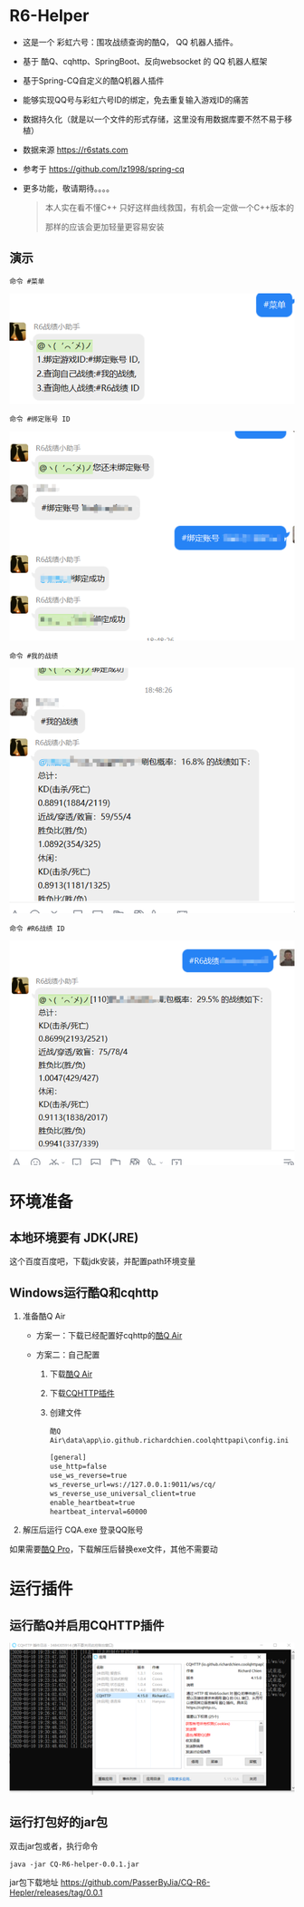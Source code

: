 # R6-Helper
- 这是一个 彩虹六号：围攻战绩查询的酷Q， QQ 机器人插件。

- 基于 酷Q、cqhttp、SpringBoot、反向websocket 的 QQ 机器人框架

- 基于Spring-CQ自定义的酷Q机器人插件

- 能够实现QQ号与彩虹六号ID的绑定，免去重复输入游戏ID的痛苦

- 数据持久化（就是以一个文件的形式存储，这里没有用数据库要不然不易于移植）

- 数据来源 https://r6stats.com

- 参考于 https://github.com/lz1998/spring-cq

- 更多功能，敬请期待。。。。

  > 本人实在看不懂C++ 只好这样曲线救国，有机会一定做一个C++版本的
  >
  > 那样的应该会更加轻量更容易安装

## 演示

```
命令 #菜单
```

![](https://raw.githubusercontent.com/PasserByJia/image-host/master/img/20200510193948.png)

```
命令 #绑定账号 ID
```

![](https://raw.githubusercontent.com/PasserByJia/image-host/master/img/20200510194939.png)

```
命令 #我的战绩
```

![](https://raw.githubusercontent.com/PasserByJia/image-host/master/img/20200510194339.png)

```
命令 #R6战绩 ID
```

![](https://raw.githubusercontent.com/PasserByJia/image-host/master/img/20200510194449.png)

# 环境准备

## 本地环境要有 JDK(JRE)

这个百度百度吧，下载jdk安装，并配置path环境变量

## Windows运行酷Q和cqhttp

1. 准备酷Q Air

   - 方案一：下载已经配置好cqhttp的[酷Q Air](http://cq.lz1998.xin/CQA.zip)

   - 方案二：自己配置

     1. 下载[酷Q Air](https://cqp.cc/t/23253)

     2. 下载[CQHTTP插件](https://github.com/richardchien/coolq-http-api/releases)

     3. 创建文件

        ```
        酷Q Air\data\app\io.github.richardchien.coolqhttpapi\config.ini
        ```

        ```
        [general]
        use_http=false
        use_ws_reverse=true
        ws_reverse_url=ws://127.0.0.1:9011/ws/cq/
        ws_reverse_use_universal_client=true
        enable_heartbeat=true
        heartbeat_interval=60000
        ```

2. 解压后运行 CQA.exe 登录QQ账号

如果需要[酷Q Pro](http://dlsec.cqp.me/cqp-tuling)，下载解压后替换exe文件，其他不需要动

# 运行插件

## 运行酷Q并启用CQHTTP插件

![](https://raw.githubusercontent.com/PasserByJia/image-host/master/img/20200510193408.png)

## 运行打包好的jar包 

双击jar包或者，执行命令

```
java -jar CQ-R6-helper-0.0.1.jar
```

jar包下载地址 https://github.com/PasserByJia/CQ-R6-Hepler/releases/tag/0.0.1


